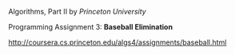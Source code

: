 Algorithms, Part II by _Princeton University_

Programming Assignment 3: **Baseball Elimination**

http://coursera.cs.princeton.edu/algs4/assignments/baseball.html